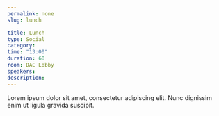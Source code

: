 ```yaml
---
permalink: none
slug: lunch

title: Lunch
type: Social
category:
time: "13:00"
duration: 60
room: DAC Lobby
speakers:
description:
---
```

Lorem ipsum dolor sit amet, consectetur adipiscing elit. Nunc dignissim enim ut ligula gravida suscipit.